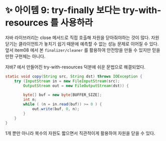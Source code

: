 # ✨ 아이템 9: try-finally 보다는 try-with-resources 를 사용하라

자바 라이브러리는 close 메서드로 직접 호출해 자원을 닫아줘야하는 것이 많다. 자원 닫기는 클라이언트가 놓치기 쉽기 때문에 예측할 수 없는 성능 문제로 이어질 수 있다. 앞서 item08 에서 본 `finalizer/cleaner` 를 활용하여 안전망을 만들 수 있지만 믿을만한 구현체는 아니다.

자바7 에서 만들어진 try-with-resources 덕분에 쉬운 문법으로 해결되었다.

```java
static void copy(String src, String dst) throws IOException {
    try (InputStream in = new FileInputStream(src);
        OutputStream out = new FileOutputStream(dst)) {
        
        byte[] buf = new byte[BUFFER_SIZE];
        int n;
        while ( (n = in.read(buf)) >= 0 ) {
            out.write(buf, 0, n);
        }
    }
}
```

1개 뿐만 아니라 복수의 자원도 짧으면서 직관적이게 활용하여 자원을 닫을 수 있다.
